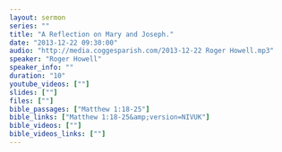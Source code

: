 ```yaml
---
layout: sermon
series: ""
title: "A Reflection on Mary and Joseph."
date: "2013-12-22 09:30:00"
audio: "http://media.coggesparish.com/2013-12-22 Roger Howell.mp3"
speaker: "Roger Howell"
speaker_info: ""
duration: "10"
youtube_videos: [""]
slides: [""]
files: [""]
bible_passages: ["Matthew 1:18-25"]
bible_links: ["Matthew 1:18-25&amp;version=NIVUK"]
bible_videos: [""]
bible_videos_links: [""]
---
```


